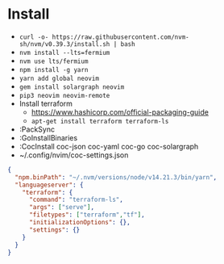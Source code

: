 # Install

* `curl -o- https://raw.githubusercontent.com/nvm-sh/nvm/v0.39.3/install.sh | bash`
* `nvm install --lts=fermium`
* `nvm use lts/fermium`
* `npm install -g yarn`
* `yarn add global neovim`
* `gem install solargraph neovim`
* `pip3 neovim neovim-remote`
* Install terraform
  * https://www.hashicorp.com/official-packaging-guide
  * `apt-get install terraform terraform-ls`
* :PackSync
* :GoInstallBinaries
* :CocInstall coc-json coc-yaml coc-go coc-solargraph
* ~/.config/nvim/coc-settings.json

```json
{
  "npm.binPath": "~/.nvm/versions/node/v14.21.3/bin/yarn",
  "languageserver": {
    "terraform": {
      "command": "terraform-ls",
      "args": ["serve"],
      "filetypes": ["terraform","tf"],
      "initializationOptions": {},
      "settings": {}
    }
  }
}
```
